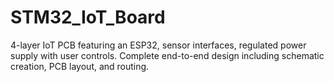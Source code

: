 # STM32_IoT_Board
4-layer IoT PCB featuring an ESP32, sensor interfaces, regulated power supply with user controls. Complete end-to-end design including schematic creation, PCB layout, and routing.
